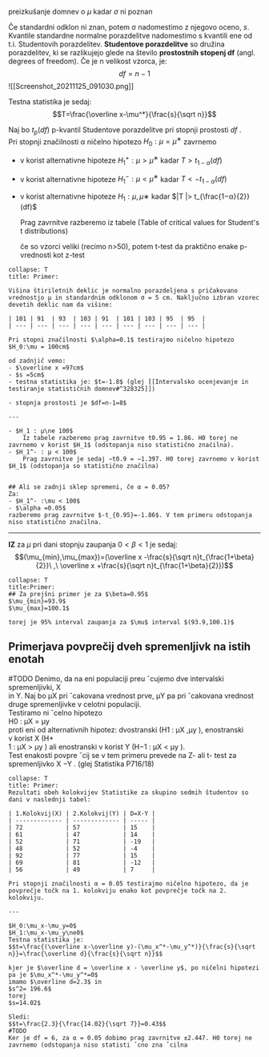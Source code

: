 preizkušanje domnev o $\mu$ kadar $\sigma$ ni poznan

Če standardni odklon ni znan, potem σ nadomestimo z njegovo oceno, $s$. Kvantile standardne normalne porazdelitve nadomestimo s kvantili ene od t.i. Studentovih porazdelitev. **Studentove porazdelitve** so družina porazdelitev, ki se razlikujejo glede na število **prostostnih stopenj df** (angl. degrees of freedom). 
Če je n velikost vzorca, je: $$df=n-1$$
![[Screenshot_20211125_091030.png]]

Testna statistika je sedaj: $$T=\frac{\overline x-\mu^*}{\frac{s}{\sqrt n}}$$

Naj bo $t_p (df)$ p-kvantil Studentove porazdelitve pri stopnji prostosti $df$ .  
Pri stopnji značilnosti α ničelno hipotezo $H_0 : μ = μ^∗$ zavrnemo  
- v korist alternativne hipoteze 
	$H_1^+ : μ > μ^∗$ kadar $T > t_{1−α}(df)$  
- v korist alternativne hipoteze 
	$H_1^- : μ < μ^∗$ kadar $T < −t_{1−α}(df )$  
- v korist alternativne hipoteze 
	$H_1 : μ ,μ∗$ kadar $|T |> t_{\frac{1−α}{2}}(df)$
	
	Prag zavrnitve razberemo iz tabele (Table of critical values for Student's t distributions)
	
	če so vzorci veliki (recimo n>50), potem t-test da praktično enake p-vrednosti kot z-test
	
```ad-note
collapse: T
title: Primer:
	
Višina štiriletnih deklic je normalno porazdeljena s pričakovano vrednostjo μ in standardnim odklonom σ = 5 cm. Naključno izbran vzorec devetih deklic nam da višine:

| 101 | 91  | 93  | 103 | 91  | 101 | 103 | 95  | 95  | 
| --- | --- | --- | --- | --- | --- | --- | --- | --- |	

Pri stopni značilnosti $\alpha=0.1$ testirajmo ničelno hipotezo
$H_0:\mu = 100cm$

od zadnjič vemo:
- $\overline x =97cm$
- $s =5cm$
- testna statistika je: $t=-1.8$ (glej [[Intervalsko ocenjevanje in testiranje statističnih domnev#^328325]])

- stopnja prostosti je $df=n-1=8$

---

- $H_1 : μ\ne 100$  
	Iz tabele razberemo prag zavrnitve t0.95 = 1.86. H0 torej ne zavrnemo v korist $H_1$ (odstopanja niso statistično značilna).  
- $H_1^- : μ < 100$  
	Prag zavrnitve je sedaj −t0.9 = −1.397. H0 torej zavrnemo v korist $H_1$ (odstopanja so statistično značilna)
	

## Ali se zadnji sklep spremeni, če α = 0.05?
Za:
- $H_1^- :\mu < 100$
- $\alpha =0.05$
razberemo prag zavrnitve $-t_{0.95}=-1.86$. V tem primeru odstopanja niso statistično značilna.
```

---

**IZ**  za $\mu$ pri dani stopnju zaupanja $0<\beta<1$ je sedaj:
$$(\mu_{min},\mu_{max})=(\overline x -\frac{s}{\sqrt n}t_{\frac{1+\beta}{2}}\ ,\ \overline x +\frac{s}{\sqrt n}t_{\frac{1+\beta}{2}})$$

```ad-note
collapse: T
title:Primer:
## Za prejšni primer je za $\beta=0.95$
$\mu_{min}=93.9$
$\mu_{max}=100.1$

torej je 95% interval zaupanja za $\mu$ interval $(93.9,100.1)$ 
```
## Primerjava povprečij dveh spremenljivk na istih enotah
#TODO
Denimo, da na eni populaciji preu ˇcujemo dve intervalski spremenljivki, X  
in Y. Naj bo μX pri ˇcakovana vrednost prve, μY pa pri ˇcakovana vrednost  
druge spremenljivke v celotni populaciji.  
Testiramo ni ˇcelno hipotezo  
H0 : μX = μy  
proti eni od alternativnih hipotez: dvostranski (H1 : μX ,μy ), enostranski  
v korist X (H+  
1 : μX > μy ) ali enostranski v korist Y (H−1 : μX < μy ).  
Test enakosti povpre ˇcij se v tem primeru prevede na Z- ali t- test za  
spremenljivko X −Y .
(glej Statistika P716/18)

```ad-note
collapse: T
title: Primer:
Rezultati obeh kolokvijev Statistike za skupino sedmih študentov so dani v naslednji tabel:

| 1.Kolokvij(X) | 2.Kolokvij(Y) | D=X-Y |
| ------------- | ------------- | ----- |
| 72            | 57            | 15    |
| 61            | 47            | 14    |
| 52            | 71            | -19   |
| 48            | 52            | -4    |
| 92            | 77            | 15    |
| 69            | 81            | -12   |
| 56            | 49            | 7     | 

Pri stopnji značilnosti α = 0.05 testirajmo ničelno hipotezo, da je povprečje točk na 1. kolokviju enako kot povprečje točk na 2. kolokviju.

---

$H_0:\mu_x-\mu_y=0$
$H_1:\mu_x-\mu_y\ne0$
Testna statistika je:
$$t=\frac{(\overline x-\overline y)-(\mu_x^*-\mu_y^*)}{\frac{s}{\sqrt n}}=\frac{\overline d}{\frac{s}{\sqrt n}}$$

kjer je $\overline d = \overline x - \overline y$, po ničelni hipotezi pa je $\mu_x^*-\mu_y^*=0$
imamo $\overline d=2.3$ in
$s^2= 196.6$
torej
$s=14.02$

Sledi:
$$t=\frac{2.3}{\frac{14.02}{\sqrt 7}}=0.43$$
#TODO
Ker je df = 6, za α = 0.05 dobimo prag zavrnitve ±2.447. H0 torej ne  
zavrnemo (odstopanja niso statisti ˇcno zna ˇcilna

```